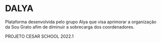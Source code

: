 # DALYA
Plataforma desenvolvida pelo grupo Alya que visa aprimorar a organização da Sou Grato afim de diminuir a sobrecarga dos coordenadores.

PROJETO CESAR SCHOOL 2022.1

